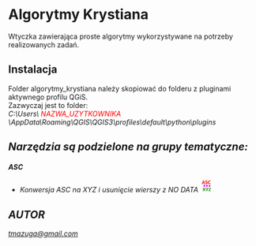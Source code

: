 # Algorytmy Krystiana

Wtyczka zawierająca proste algorytmy wykorzystywane na potrzeby realizowanych zadań.

## Instalacja
Folder algorytmy_krystiana należy skopiować do folderu z pluginami aktywnego profilu QGiS.  
Zazwyczaj jest to folder:   
<i>C:\Users\ <span style="color:RED">NAZWA_UZYTKOWNIKA</span> \AppData\Roaming\QGIS\QGIS3\profiles\default\python\plugins

## **Narzędzia są podzielone na grupy tematyczne:**

#### **ASC**
* Konwersja ASC na XYZ i usunięcie wierszy z NO DATA     <img src="./ASC/asc_2_xyz.png" width="25"   style="background:25px white">

## AUTOR
tmazuga@gmail.com

